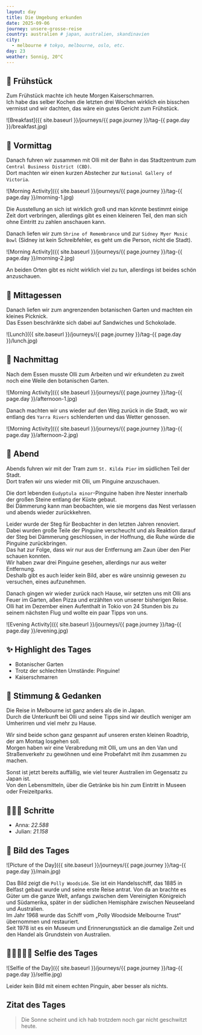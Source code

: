 ```yaml
---
layout: day
title: Die Umgebung erkunden
date: 2025-09-06
journey: unsere-grosse-reise
country: australien # japan, australien, skandinavien
city:
  - melbourne # tokyo, melbourne, oslo, etc.
day: 23
weather: Sonnig, 20°C
---
```


## 🥐 Frühstück

Zum Frühstück machte ich heute Morgen Kaiserschmarren.  
Ich habe das selber Kochen die letzten drei Wochen wirklich ein bisschen vermisst und wir dachten, das wäre ein gutes Gericht zum Frühstück. 

![Breakfast]({{ site.baseurl }}/journeys/{{ page.journey }}/tag-{{ page.day }}/breakfast.jpg)

## 🌅 Vormittag

Danach fuhren wir zusammen mit Olli mit der Bahn in das Stadtzentrum zum `Central Business District (CBD)`.  
Dort machten wir einen kurzen Abstecher zur `National Gallery of Victoria`.

![Morning Activity]({{ site.baseurl }}/journeys/{{ page.journey }}/tag-{{ page.day }}/morning-1.jpg)

Die Ausstellung an sich ist wirklich groß und man könnte bestimmt einige Zeit dort verbringen, allerdings gibt es einen kleineren Teil, den man sich ohne Eintritt zu zahlen anschauen kann.

Danach liefen wir zum `Shrine of Remembrance` und zur `Sidney Myer Music Bowl` (Sidney ist kein Schreibfehler, es geht um die Person, nicht die Stadt).

![Morning Activity]({{ site.baseurl }}/journeys/{{ page.journey }}/tag-{{ page.day }}/morning-2.jpg)

An beiden Orten gibt es nicht wirklich viel zu tun, allerdings ist beides schön anzuschauen.

## 🍣 Mittagessen

Danach liefen wir zum angrenzenden botanischen Garten und machten ein kleines Picknick.  
Das Essen beschränkte sich dabei auf Sandwiches und Schokolade.

![Lunch]({{ site.baseurl }}/journeys/{{ page.journey }}/tag-{{ page.day }}/lunch.jpg)

## 🌆 Nachmittag

Nach dem Essen musste Olli zum Arbeiten und wir erkundeten zu zweit noch eine Weile den botanischen Garten.

![Morning Activity]({{ site.baseurl }}/journeys/{{ page.journey }}/tag-{{ page.day }}/afternoon-1.jpg)

Danach machten wir uns wieder auf den Weg zurück in die Stadt, wo wir entlang des `Yarra Rivers` schlenderten und das Wetter genossen.

![Morning Activity]({{ site.baseurl }}/journeys/{{ page.journey }}/tag-{{ page.day }}/afternoon-2.jpg)

## 🌙 Abend

Abends fuhren wir mit der Tram zum `St. Kilda Pier` im südlichen Teil der Stadt.  
Dort trafen wir uns wieder mit Olli, um Pinguine anzuschauen.

Die dort lebenden `Eudyptula minor`-Pinguine haben ihre Nester innerhalb der großen Steine entlang der Küste gebaut.  
Bei Dämmerung kann man beobachten, wie sie morgens das Nest verlassen und abends wieder zurückkehren.

Leider wurde der Steg für Beobachter in den letzten Jahren renoviert.  
Dabei wurden große Teile der Pinguine verscheucht und als Reaktion darauf der Steg bei Dämmerung geschlossen, in der Hoffnung, die Ruhe würde die Pinguine zurückbringen.  
Das hat zur Folge, dass wir nur aus der Entfernung am Zaun über den Pier schauen konnten.  
Wir haben zwar drei Pinguine gesehen, allerdings nur aus weiter Entfernung.  
Deshalb gibt es auch leider kein Bild, aber es wäre unsinnig gewesen zu versuchen, eines aufzunehmen.

Danach gingen wir wieder zurück nach Hause, wir setzten uns mit Olli ans Feuer im Garten, aßen Pizza und erzählten von unserer bisherigen Reise.  
Olli hat im Dezember einen Aufenthalt in Tokio von 24 Stunden bis zu seinem nächsten Flug und wollte ein paar Tipps von uns.

![Evening Activity]({{ site.baseurl }}/journeys/{{ page.journey }}/tag-{{ page.day }}/evening.jpg)

## ✨ Highlight des Tages

- Botanischer Garten  
- Trotz der schlechten Umstände: Pinguine!  
- Kaiserschmarren  

## 💭 Stimmung & Gedanken

Die Reise in Melbourne ist ganz anders als die in Japan.  
Durch die Unterkunft bei Olli und seine Tipps sind wir deutlich weniger am Umherirren und viel mehr zu Hause.

Wir sind beide schon ganz gespannt auf unseren ersten kleinen Roadtrip, der am Montag losgehen soll.  
Morgen haben wir eine Verabredung mit Olli, um uns an den Van und Straßenverkehr zu gewöhnen und eine Probefahrt mit ihm zusammen zu machen.

Sonst ist jetzt bereits auffällig, wie viel teurer Australien im Gegensatz zu Japan ist.  
Von den Lebensmitteln, über die Getränke bis hin zum Eintritt in Museen oder Freizeitparks.

## 🏃🏽‍♀️ Schritte

- Anna: _22.588_  
- Julian: _21.158_  

## 📸 Bild des Tages

![Picture of the Day]({{ site.baseurl }}/journeys/{{ page.journey }}/tag-{{ page.day }}/main.jpg)

Das Bild zeigt die `Polly Woodside`. Sie ist ein Handelsschiff, das 1885 in Belfast gebaut wurde und seine erste Reise antrat. Von da an brachte es Güter um die ganze Welt, anfangs zwischen dem Vereinigten Königreich und Südamerika, später in der südlichen Hemisphäre zwischen Neuseeland und Australien.  
Im Jahr 1968 wurde das Schiff vom „Polly Woodside Melbourne Trust“ übernommen und restauriert.  
Seit 1978 ist es ein Museum und Erinnerungsstück an die damalige Zeit und den Handel als Grundstein von Australien.

## 👩🏻‍🤝‍👨🏽 Selfie des Tages

![Selfie of the Day]({{ site.baseurl }}/journeys/{{ page.journey }}/tag-{{ page.day }}/selfie.jpg)

Leider kein Bild mit einem echten Pinguin, aber besser als nichts.

## Zitat des Tages

> Die Sonne scheint und ich hab trotzdem noch gar nicht geschwitzt heute.
